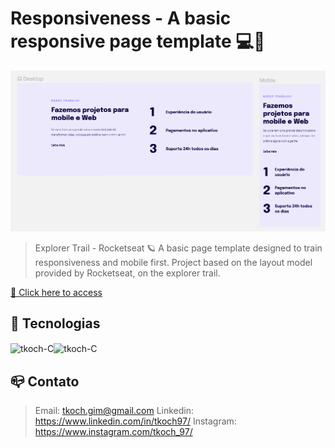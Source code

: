 # Responsiveness - A basic responsive page template 💻📱

![preview](/github/preview.png)

>Explorer Trail - Rocketseat 🪐
A basic page template designed to train responsiveness and mobile first. Project based on the layout model provided by Rocketseat, on the explorer trail.

[🔗 Click here to access](https://tkoch97.github.io/modelo1-responsivo)

## 🔧 Tecnologias

<img align="center" alt="tkoch-C" height="30" width="40" src="https://cdn.jsdelivr.net/gh/devicons/devicon/icons/html5/html5-original.svg" /><img align="center" alt="tkoch-C" height="30" width="40" src="https://cdn.jsdelivr.net/gh/devicons/devicon/icons/css3/css3-original.svg" />



## 📪 Contato


>Email: tkoch.gim@gmail.com
>Linkedin: https://www.linkedin.com/in/tkoch97/
>Instagram: https://www.instagram.com/tkoch_97/
